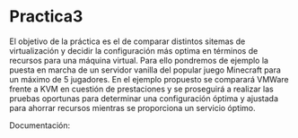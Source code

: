 Practica3
=========

El objetivo de la práctica es el de comparar distintos sitemas de virtualización y decidir la configuración más optima en términos de recursos para una máquina virtual. Para ello pondremos de ejemplo la puesta en marcha de un servidor vanilla del popular juego Minecraft para un máximo de 5 jugadores. En el ejemplo propuesto se comparará VMWare frente a KVM en cuestión de prestaciones y se proseguirá a realizar las pruebas oportunas para determinar una configuración óptima y ajustada para ahorrar recursos mientras se proporciona un servicio óptimo.

Documentación: 
